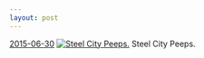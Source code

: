 ```yaml
---
layout: post
---
```


<p>
  <time><a href="/416">2015-06-30</a></time>
  <a href="/416"><img src="{{ site.assets_url }}/416-320.jpg" srcset="{{ site.assets_url }}/416-640.jpg 640w, {{ site.assets_url }}/416-480.jpg 480w, {{ site.assets_url }}/416-320.jpg 320w, {{ site.assets_url }}/416-160.jpg 160w" sizes="(min-width: 700px) 50vw, calc(100vw - 2rem)" alt="Steel City Peeps." /></a>
  <span>Steel City Peeps.</span>
</p>
